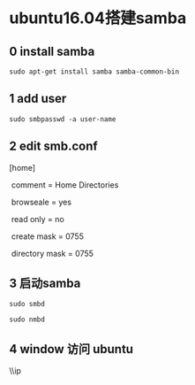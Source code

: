 # ubuntu16.04搭建samba

## 0 install samba

`sudo apt-get install samba samba-common-bin`

## 1 add user

`sudo smbpasswd -a user-name`

## 2 edit smb.conf

[home]

​	comment = Home Directories

​	browseale = yes

​	read only = no

​	create mask = 0755

​	directory mask = 0755

## 3 启动samba

`sudo smbd`

`sudo nmbd`

## 4 window 访问 ubuntu

\\\ip


